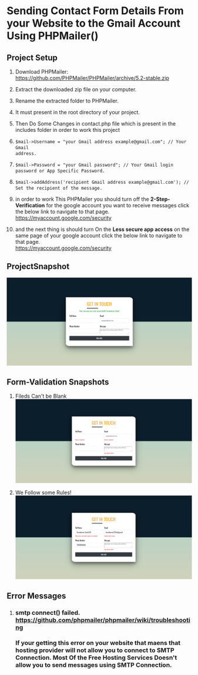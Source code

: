 # **Sending Contact Form Details From your Website to the Gmail Account Using PHPMailer()**
## **Project Setup**
1. Download PHPMailer: https://github.com/PHPMailer/PHPMailer/archive/5.2-stable.zip
2. Extract the downloaded zip file on your computer.
3. Rename the extracted folder to PHPMailer.

4.  It must present in the root directory of your project.

5. Then Do Some Changes in contact.php file which is present in the includes folder in order to work this project

6.     $mail->Username = "your Gmail address example@gmail.com"; // Your Gmail                                                          address.
7.     $mail->Password = "your Gmail password"; // Your Gmail login password or App Specific Password.


8.     $mail->addAddress('recipient Gmail address example@gmail.com'); // Set the recipient of the message.

9. in order to work This PHPMailer you should turn off the  **2-Step- Verification** for the google account you want to receive messages click the below link to navigate to that page.      
https://myaccount.google.com/security

10. and the next thing is should turn On the
 **Less secure app access** on the same page of your google account click the below link to navigate to that page.   
 https://myaccount.google.com/security

## **ProjectSnapshot**
![Project-Picture](./images/Project-Picture.png)

## **Form-Validation Snapshots**
1. Fileds Can't be Blank
![Project-Picture](./images/err2.png)

2. We Follow some Rules!
![Project-Picture](./images/err1.png)

## **Error Messages**

1. ### **smtp connect() failed. https://github.com/phpmailer/phpmailer/wiki/troubleshooting**

    ### If your getting this error on your website that maens that hosting provider will not allow you to connect to SMTP Connection. Most Of the Free Hosting Services  Doesn't allow you to send messages using SMTP Connection.
